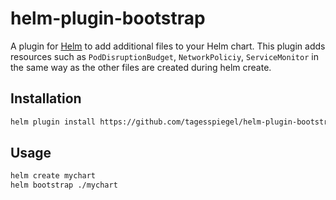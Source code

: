 # helm-plugin-bootstrap

A plugin for [Helm](https://helm.sh/) to add additional files to your Helm chart. This plugin adds resources such as `PodDisruptionBudget`, `NetworkPoliciy`, `ServiceMonitor` in the same way as the other files are created during helm create.

## Installation

```bash
helm plugin install https://github.com/tagesspiegel/helm-plugin-bootstrap
```

## Usage

```bash
helm create mychart
helm bootstrap ./mychart
```

